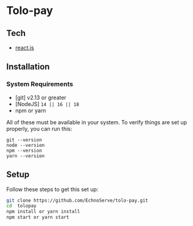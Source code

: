 # Tolo-pay
 
## Tech

- [react.js](https://reactjs.org/)

## Installation

### System Requirements

- [git] v2.13 or greater
- [NodeJS] `14 || 16 || 18`
- npm or yarn 

All of these must be available in your system. To verify things are set up
properly, you can run this:


```shell
git --version
node --version
npm --version
yarn --version
```

## Setup
Follow these steps to get this set up:

```sh
git clone https://github.com/EchnoServe/tolo-pay.git
cd  tolopay
npm install or yarn install
npm start or yarn start
```
